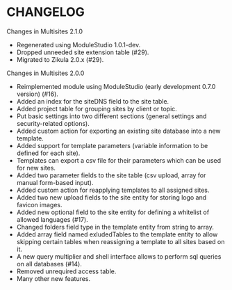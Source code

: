 CHANGELOG
=========

Changes in Multisites 2.1.0

* Regenerated using ModuleStudio 1.0.1-dev.
* Dropped unneeded site extension table (#29).
* Migrated to Zikula 2.0.x (#29).

Changes in Multisites 2.0.0

* Reimplemented module using ModuleStudio (early development 0.7.0 version) (#16).
* Added an index for the siteDNS field to the site table.
* Added project table for grouping sites by client or topic.
* Put basic settings into two different sections (general settings and security-related options).
* Added custom action for exporting an existing site database into a new template.
* Added support for template parameters (variable information to be defined for each site).
* Templates can export a csv file for their parameters which can be used for new sites.
* Added two parameter fields to the site table (csv upload, array for manual form-based input).
* Added custom action for reapplying templates to all assigned sites.
* Added two new upload fields to the site entity for storing logo and favicon images.
* Added new optional field to the site entity for defining a whitelist of allowed languages (#17).
* Changed folders field type in the template entity from string to array.
* Added array field named exludedTables to the template entity to allow skipping certain tables when reassigning a template to all sites based on it.
* A new query multiplier and shell interface allows to perform sql queries on all databases (#14).
* Removed unrequired access table.
* Many other new features.
